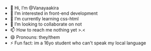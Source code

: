- 👋 Hi, I’m @Vanayaakira
- 👀 I’m interested in front-end development
- 🌱 I’m currently learning css-html
- 💞️ I’m looking to collaborate on not
- 📫 How to reach me nothing yet >.<
- 😄 Pronouns: they/them
- ⚡ Fun fact: im a 16yo student who can't speak my local language

<!---
Vanayaakira/Vanayaakira is a ✨ special ✨ repository because its `README.md` (this file) appears on your GitHub profile.
You can click the Preview link to take a look at your changes.
--->
